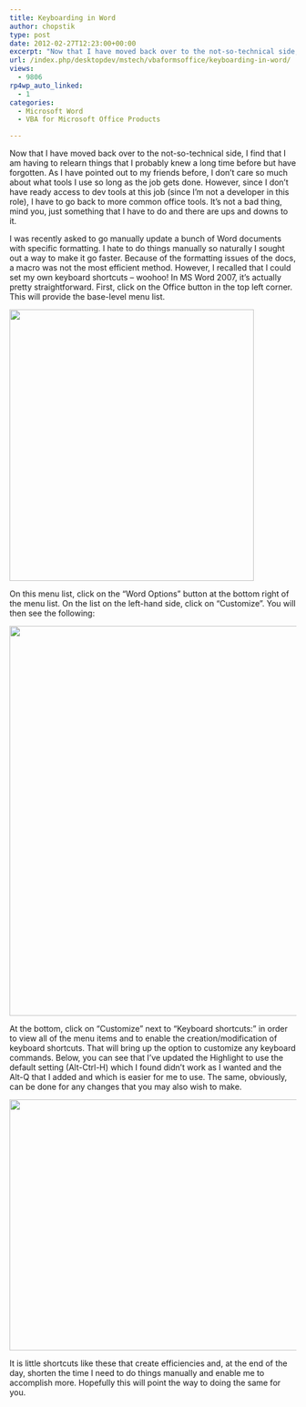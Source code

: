 ```yaml
---
title: Keyboarding in Word
author: chopstik
type: post
date: 2012-02-27T12:23:00+00:00
excerpt: "Now that I have moved back over to the not-so-technical side, I find that I am having to relearn things that I probably knew a long time before but have forgotten. As I have pointed out to my friends before, I don't care so much about what tools I use s&hellip;"
url: /index.php/desktopdev/mstech/vbaformsoffice/keyboarding-in-word/
views:
  - 9806
rp4wp_auto_linked:
  - 1
categories:
  - Microsoft Word
  - VBA for Microsoft Office Products

---
```

Now that I have moved back over to the not-so-technical side, I find that I am having to relearn things that I probably knew a long time before but have forgotten. As I have pointed out to my friends before, I don&#8217;t care so much about what tools I use so long as the job gets done. However, since I don&#8217;t have ready access to dev tools at this job (since I&#8217;m not a developer in this role), I have to go back to more common office tools. It&#8217;s not a bad thing, mind you, just something that I have to do and there are ups and downs to it.

I was recently asked to go manually update a bunch of Word documents with specific formatting. I hate to do things manually so naturally I sought out a way to make it go faster. Because of the formatting issues of the docs, a macro was not the most efficient method. However, I recalled that I could set my own keyboard shortcuts &#8211; woohoo! In MS Word 2007, it&#8217;s actually pretty straightforward. First, click on the Office button in the top left corner. This will provide the base-level menu list. 

<div class="image_block">
  <a href="/wp-content/uploads/blogs/DesktopDev/WordKeyboard1.JPG?mtime=1330380437"><img alt="" src="/wp-content/uploads/blogs/DesktopDev/WordKeyboard1.JPG?mtime=1330380437" width="429" height="477" /></a>
</div>

On this menu list, click on the &#8220;Word Options&#8221; button at the bottom right of the menu list. On the list on the left-hand side, click on &#8220;Customize&#8221;. You will then see the following:

<div class="image_block">
  <a href="/wp-content/uploads/blogs/DesktopDev/WordKeyboard2.JPG?mtime=1330351484"><img alt="" src="/wp-content/uploads/blogs/DesktopDev/WordKeyboard2.JPG?mtime=1330351484" width="840" height="685" /></a>
</div>

At the bottom, click on &#8220;Customize&#8221; next to &#8220;Keyboard shortcuts:&#8221; in order to view all of the menu items and to enable the creation/modification of keyboard shortcuts. That will bring up the option to customize any keyboard commands. Below, you can see that I&#8217;ve updated the Highlight to use the default setting (Alt-Ctrl-H) which I found didn&#8217;t work as I wanted and the Alt-Q that I added and which is easier for me to use. The same, obviously, can be done for any changes that you may also wish to make.

<div class="image_block">
  <a href="/wp-content/uploads/blogs/DesktopDev/WordKeyboard3.JPG?mtime=1330351825"><img alt="" src="/wp-content/uploads/blogs/DesktopDev/WordKeyboard3.JPG?mtime=1330351825" width="574" height="441" /></a>
</div>

It is little shortcuts like these that create efficiencies and, at the end of the day, shorten the time I need to do things manually and enable me to accomplish more. Hopefully this will point the way to doing the same for you.
